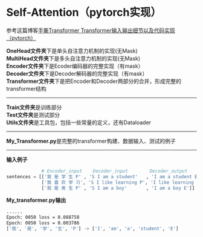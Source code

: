 # Self-Attention（pytorch实现）
参考这篇博客[手撕Transformer Transformer输入输出细节以及代码实现（pytorch）](https://blog.51cto.com/u_14300986/5467368)  
  
**OneHead文件夹**下是单头自注意力机制的实现(无Mask)  
**MultiHead文件夹**下是多头自注意力机制的实现(无Mask)  
**Encoder文件夹**下是Ecoder编码器的完整实现（有mask）  
**Decoder文件夹**下是Decoder解码器的完整实现（有mask）  
**Transformer文件夹**下是把Encoder和Decoder两部分的合并，形成完整的transformer结构  
  
---  
**Train文件夹**是训练部分  
**Test文件夹**是测试部分  
**Utils文件夹**是工具包，包括一些常量的定义，还有Dataloader  
  
---  
**My_Transformer.py**是完整的transformer构建、数据输入、测试的例子  

---  
**输入例子**  
```python
             # Encoder_input    Decoder_input        Decoder_output
sentences = [['我 是 学 生 P' , 'S I am a student'   , 'I am a student E'],         # S: 开始符号
             ['我 喜 欢 学 习', 'S I like learning P', 'I like learning P E'],      # E: 结束符号
             ['我 是 男 生 P' , 'S I am a boy'       , 'I am a boy E']]             # P: 占位符号，如果当前句子不足固定长度用P占位 pad补0
```
**My_transformer.py输出**
```bash
......
Epoch: 0050 loss = 0.088758
Epoch: 0050 loss = 0.003786
['我', '是', '学', '生', 'P'] -> ['I', 'am', 'a', 'student', 'E']
```